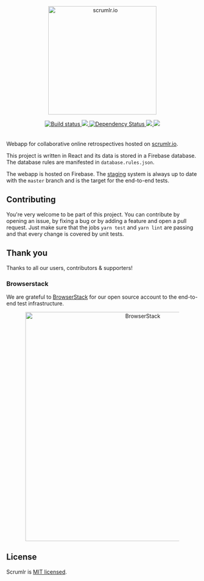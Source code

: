 <div align="center" markdown="1" style="margin-bottom: 2.5em">
  <p>
    <img src="https://raw.githubusercontent.com/masinio/scrumlr.io/master/scrumlr.png" alt="scrumlr.io" style="width: 284px; max-width: 80%; height: auto;" />
  </p>
  <p>
    <a href="https://travis-ci.org/masinio/scrumlr.io" target="_blank">
        <img src="https://travis-ci.org/masinio/scrumlr.io.svg?branch=master" alt="Build status" />
    </a>
    <a href="https://codecov.io/gh/masinio/scrumlr.io" target="_blank">
      <img src="https://codecov.io/gh/masinio/scrumlr.io/branch/master/graph/badge.svg" />
    </a>
    <a href="https://beta.gemnasium.com/projects/github.com/masinio/scrumlr.io" target="_blank">
      <img src="https://beta.gemnasium.com/badges/github.com/masinio/scrumlr.io.svg" alt="Dependency Status" />
    </a>
    <a href="https://www.browserstack.com/automate/public-build/d1hHdzAreUJ6cnByVHlVNVlET3lWU2g4YVA2am51MXczVzFCVk14SjNPQT0tLXUxMEpKQlBvQ2xhZ2MyNVhuNWZBaVE9PQ==--2d493680853e126d56d28f5c8cc8385a3f56292a%" target="_blank">
        <img src='https://www.browserstack.com/automate/badge.svg?badge_key=d1hHdzAreUJ6cnByVHlVNVlET3lWU2g4YVA2am51MXczVzFCVk14SjNPQT0tLXUxMEpKQlBvQ2xhZ2MyNVhuNWZBaVE9PQ==--2d493680853e126d56d28f5c8cc8385a3f56292a%'/>
    </a>
    <a href="https://app.fossa.io/projects/git%2Bgithub.com%2Fmasinio%2Fscrumlr.io?ref=badge_shield" alt="FOSSA Status" target="_blank">
        <img src="https://app.fossa.io/api/projects/git%2Bgithub.com%2Fmasinio%2Fscrumlr.io.svg?type=shield"/>
    </a>
  </p>
</div>

Webapp for collaborative online retrospectives hosted on [scrumlr.io](https://scrumlr.io).

This project is written in React and its data is stored in a Firebase database.
The database rules are manifested in `database.rules.json`.

The webapp is hosted on Firebase. The [staging](https://staging.scrumlr.io) system is always
up to date with the `master` branch and is the target for the end-to-end tests.

## Contributing

You're very welcome to be part of this project. You can contribute by opening an issue, by
fixing a bug or by adding a feature and open a pull request. Just make sure that the jobs
`yarn test` and `yarn lint` are passing and that every change is covered by unit tests.

## Thank you

Thanks to all our users, contributors & supporters!

### Browserstack

We are grateful to [BrowserStack](https://www.browserstack.com) for our open source account to the end-to-end test infrastructure.

<div align="center" markdown="1">
    <a href="https://www.browserstack.com" target="_blank">
        <img src="https://raw.githubusercontent.com/masinio/scrumlr.io/master/browserstack.png" style="width: 600px; max-width: 80%; height: auto;" alt="BrowserStack" />
    </a>
</div>

## License

Scrumlr is [MIT licensed](https://github.com/masinio/scrumlr.io/blob/tech/doc/LICENSE).
